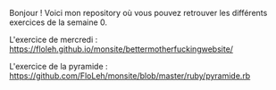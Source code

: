 Bonjour !
Voici mon repository où vous pouvez retrouver les différents exercices de la semaine 0.

L'exercice de mercredi : https://floleh.github.io/monsite/bettermotherfuckingwebsite/

L'exercice de la pyramide : https://github.com/FloLeh/monsite/blob/master/ruby/pyramide.rb

 
